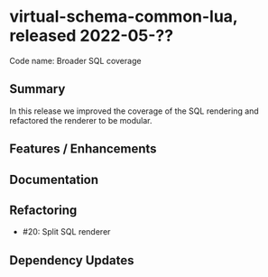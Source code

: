 # virtual-schema-common-lua, released 2022-05-??
 
Code name: Broader SQL coverage
 
## Summary

In this release we improved the coverage of the SQL rendering and refactored the renderer to be modular.

## Features / Enhancements

## Documentation

## Refactoring

* #20: Split SQL renderer

## Dependency Updates